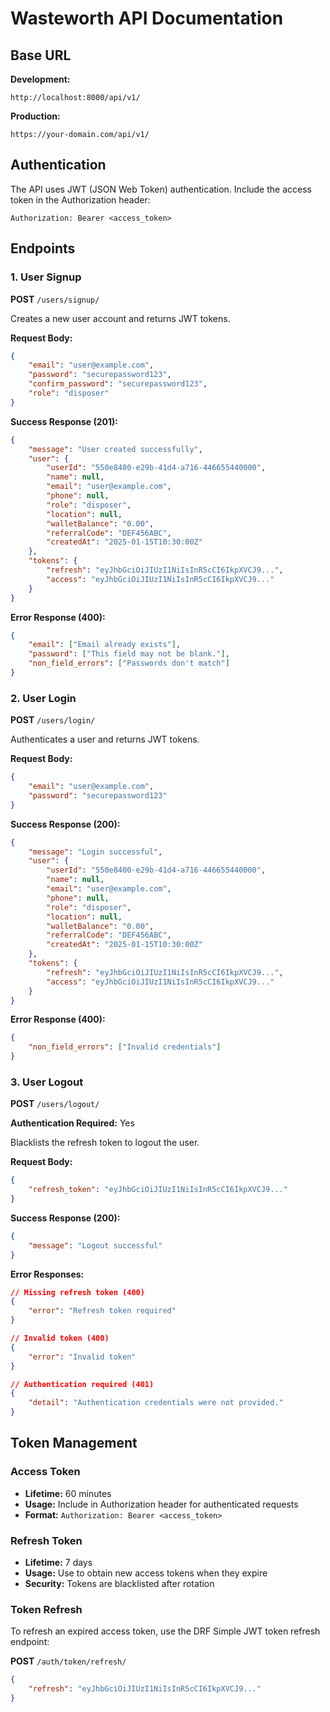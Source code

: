 # Wasteworth API Documentation

## Base URL
**Development:**
```
http://localhost:8000/api/v1/
```

**Production:**
```
https://your-domain.com/api/v1/
```

## Authentication
The API uses JWT (JSON Web Token) authentication. Include the access token in the Authorization header:
```
Authorization: Bearer <access_token>
```

## Endpoints

### 1. User Signup
**POST** `/users/signup/`

Creates a new user account and returns JWT tokens.

**Request Body:**
```json
{
    "email": "user@example.com",
    "password": "securepassword123",
    "confirm_password": "securepassword123",
    "role": "disposer"
}
```

**Success Response (201):**
```json
{
    "message": "User created successfully",
    "user": {
        "userId": "550e8400-e29b-41d4-a716-446655440000",
        "name": null,
        "email": "user@example.com",
        "phone": null,
        "role": "disposer",
        "location": null,
        "walletBalance": "0.00",
        "referralCode": "DEF456ABC",
        "createdAt": "2025-01-15T10:30:00Z"
    },
    "tokens": {
        "refresh": "eyJhbGciOiJIUzI1NiIsInR5cCI6IkpXVCJ9...",
        "access": "eyJhbGciOiJIUzI1NiIsInR5cCI6IkpXVCJ9..."
    }
}
```

**Error Response (400):**
```json
{
    "email": ["Email already exists"],
    "password": ["This field may not be blank."],
    "non_field_errors": ["Passwords don't match"]
}
```

### 2. User Login
**POST** `/users/login/`

Authenticates a user and returns JWT tokens.

**Request Body:**
```json
{
    "email": "user@example.com",
    "password": "securepassword123"
}
```

**Success Response (200):**
```json
{
    "message": "Login successful",
    "user": {
        "userId": "550e8400-e29b-41d4-a716-446655440000",
        "name": null,
        "email": "user@example.com",
        "phone": null,
        "role": "disposer",
        "location": null,
        "walletBalance": "0.00",
        "referralCode": "DEF456ABC",
        "createdAt": "2025-01-15T10:30:00Z"
    },
    "tokens": {
        "refresh": "eyJhbGciOiJIUzI1NiIsInR5cCI6IkpXVCJ9...",
        "access": "eyJhbGciOiJIUzI1NiIsInR5cCI6IkpXVCJ9..."
    }
}
```

**Error Response (400):**
```json
{
    "non_field_errors": ["Invalid credentials"]
}
```

### 3. User Logout
**POST** `/users/logout/`

**Authentication Required:** Yes

Blacklists the refresh token to logout the user.

**Request Body:**
```json
{
    "refresh_token": "eyJhbGciOiJIUzI1NiIsInR5cCI6IkpXVCJ9..."
}
```

**Success Response (200):**
```json
{
    "message": "Logout successful"
}
```

**Error Responses:**
```json
// Missing refresh token (400)
{
    "error": "Refresh token required"
}

// Invalid token (400)
{
    "error": "Invalid token"
}

// Authentication required (401)
{
    "detail": "Authentication credentials were not provided."
}
```

## Token Management

### Access Token
- **Lifetime:** 60 minutes
- **Usage:** Include in Authorization header for authenticated requests
- **Format:** `Authorization: Bearer <access_token>`

### Refresh Token
- **Lifetime:** 7 days
- **Usage:** Use to obtain new access tokens when they expire
- **Security:** Tokens are blacklisted after rotation

### Token Refresh
To refresh an expired access token, use the DRF Simple JWT token refresh endpoint:

**POST** `/auth/token/refresh/`
```json
{
    "refresh": "eyJhbGciOiJIUzI1NiIsInR5cCI6IkpXVCJ9..."
}
```

